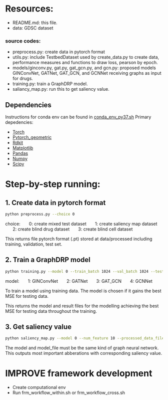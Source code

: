 # Resources:
+ README.md: this file.
+ data: GDSC dataset

###  source codes:
+ preprocess.py: create data in pytorch format
+ utils.py: include TestbedDataset used by create_data.py to create data, performance measures and functions to draw loss, pearson by epoch.
+ models/ginconv.py, gat.py, gat_gcn.py, and gcn.py: proposed models GINConvNet, GATNet, GAT_GCN, and GCNNet receiving graphs as input for drugs.
+ training.py: train a GraphDRP model.
+ saliancy_map.py: run this to get saliency value.


## Dependencies
Instructions for conda env can be found in [conda_env_py37.sh](./conda_enc_py37.sh)
Primary depedencies:<br/>
+ [Torch](https://pytorch.org/)
+ [Pytorch_geometric](https://github.com/rusty1s/pytorch_geometric)
+ [Rdkit](https://www.rdkit.org/)
+ [Matplotlib](https://matplotlib.org/)
+ [Pandas](https://pandas.pydata.org/)
+ [Numpy](https://numpy.org/)
+ [Scipy](https://docs.scipy.org/doc/)


# Step-by-step running:

## 1. Create data in pytorch format
```sh
python preprocess.py --choice 0
```
choice:
&nbsp;&nbsp;&nbsp;&nbsp;&nbsp;&nbsp;0: create mixed test dataset
&nbsp;&nbsp;&nbsp;&nbsp;&nbsp;&nbsp;1: create saliency map dataset
&nbsp;&nbsp;&nbsp;&nbsp;&nbsp;&nbsp;2: create blind drug dataset
&nbsp;&nbsp;&nbsp;&nbsp;&nbsp;&nbsp;3: create blind cell dataset

This returns file pytorch format (.pt) stored at data/processed including training, validation, test set.

## 2. Train a GraphDRP model
```sh
python training.py --model 0 --train_batch 1024 --val_batch 1024 --test_batch 1024 --lr 0.0001 --num_epoch 300 --log_interval 20 --cuda_name "cuda:0"
```
model:
&nbsp;&nbsp;&nbsp;&nbsp;&nbsp;&nbsp;1: GINConvNet
&nbsp;&nbsp;&nbsp;&nbsp;&nbsp;&nbsp;2: GATNet
&nbsp;&nbsp;&nbsp;&nbsp;&nbsp;&nbsp;3: GAT_GCN
&nbsp;&nbsp;&nbsp;&nbsp;&nbsp;&nbsp;4: GCNNet

To train a model using training data. The model is chosen if it gains the best MSE for testing data. 

This returns the model and result files for the modelling achieving the best MSE for testing data throughout the training.

## 3. Get saliency value 
```sh
python saliency_map.py --model 0 --num_feature 10 --processed_data_file "data/processed/GDSC_bortezomib.pt" --model_file "model_GINConvNet_GDSC.model" --cuda_name "cuda:0"
```
The model and model_file must be the same kind of graph neural network. This outputs most important abberations with corresponding saliency value.

# IMPROVE framework development
* Create computational env
* Run frm_workflow_within.sh or frm_workflow_cross.sh

